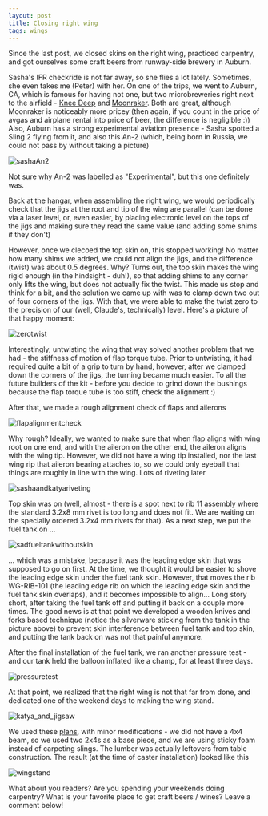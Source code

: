 ```yaml
---
layout: post
title: Closing right wing
tags: wings
---
```


Since the last post, we closed skins on the right wing, practiced carpentry, and got ourselves some craft beers from runway-side brewery in Auburn. 

Sasha's IFR checkride is not far away, so she flies a lot lately. Sometimes, she even takes me (Peter) with her. On one of the trips, we went to Auburn, CA,
which is famous for having not one, but two microbreweries right next to the airfield - [Knee Deep](https://kneedeepbrewing.com/) and [Moonraker](https://www.moonrakerbrewing.com/).
Both are great, although Moonraker is noticeably more pricey (then again, if you count in the price of avgas and airplane rental into price of beer, the difference is negligible :))
Also, Auburn has a strong experimental aviation presence - Sasha spotted a Sling 2 flying from it, and also this An-2 (which, being born in Russia, we could not pass by without taking 
a picture)


![sashaAn2](https://storage.googleapis.com/slingalongblog-images/PXL_20210110_231129659.jpg)

Not sure why An-2 was labelled as "Experimental", but this one definitely was. 

Back at the hangar, when assembling the right wing, we would periodically check that the jigs at the root and tip of the wing are parallel (can be done via a laser level, or,
even easier, by placing electronic level on the tops of the jigs and making sure they read the same value (and adding some shims if they don't)

However, once we clecoed the top skin on, this stopped working! No matter how many shims we added, we could not align the jigs, and the difference (twist) was about 0.5 degrees.
Why? Turns out, the top skin makes the wing rigid enough (in the hindsight - duh!), so that adding shims to any corner only lifts the wing, but does not actually fix the twist.
This made us stop and think for a bit, and the solution we came up with was to clamp down two out of four corners of the jigs. With that, we were able to make the twist zero
to the precision of our (well, Claude's, technically) level. Here's a picture of that happy moment:

![zerotwist](https://storage.googleapis.com/slingalongblog-images/20210129_205922.jpg)

Interestingly, untwisting the wing that way solved another problem that we had - the stiffness of motion of flap torque tube. Prior to untwisting, it had required quite a bit of a grip
to turn by hand, however, after we clamped down the corners of the jigs, the turning became much easier. To all the future builders of the kit - before you decide to grind down the bushings
because the flap torque tube is too stiff, check the alignment :) 

After that, we made a rough alignment check of flaps and ailerons

![flapalignmentcheck](https://storage.googleapis.com/slingalongblog-images/20210201_194931.jpg)

Why rough? Ideally, we wanted to make sure that when flap aligns with wing root on one end, and with the aileron on the other end, the aileron aligns with the wing tip.
However, we did not have a wing tip installed, nor the last wing rip that aileron bearing attaches to, so we could only eyeball that things are roughly in line with the
wing. Lots of riveting later

![sashaandkatyariveting](https://storage.googleapis.com/slingalongblog-images/20210203_211712.jpg)

Top skin was on (well, almost - there is a spot next to rib 11 assembly where the standard 3.2x8 mm rivet is too long and does not fit. We are waiting on the specially ordered 3.2x4 mm rivets for that).
As a next step, we put the fuel tank on ... 

![sadfueltankwithoutskin](https://storage.googleapis.com/slingalongblog-images/20210204_203942.jpg)

... which was a mistake, because it was the leading edge skin that was supposed to go on first. At the time, we thought it would be easier to shove
the leading edge skin under the fuel tank skin. However, that moves the rib WG-RIB-101 (the leading edge rib on which the leading edge skin and the fuel tank skin overlaps), and it becomes
impossible to align... Long story short, after taking the fuel tank off and putting it back on a couple more times. The good news is at that point we developed a wooden knives and forks based
technique (notice the silverware sticking from the tank in the picture above) to prevent skin interference between fuel tank and top skin, and putting the tank back on was not that painful anymore. 

After the final installation of the fuel tank, we ran another pressure test - and our tank held the balloon inflated like a champ, for at least three days.

![pressuretest](https://storage.googleapis.com/slingalongblog-images/20210207_163300.jpg)

At that point, we realized that the right wing is not that far from done, and dedicated one of the weekend days to making the wing stand.

![katya_and_jigsaw](https://storage.googleapis.com/slingalongblog-images/20210203_211712.jpg)

 We used these [plans](https://www.eaa.org/eaa/aircraft-building/builderresources/while-youre-building/building-articles/tools-and-workshop/how-to-make-a-wing-stand),
with minor modifications - we did not have a 4x4 beam, so we used two 2x4s as a base piece, and we are using sticky foam instead of carpeting slings.
The lumber was actually leftovers from table construction. The result (at the time of caster installation) looked like this

![wingstand](https://storage.googleapis.com/slingalongblog-images/20210215_153416.jpg)

What about you readers? Are you spending your weekends doing carpentry? What is your favorite place to get craft beers / wines? Leave a comment below!
